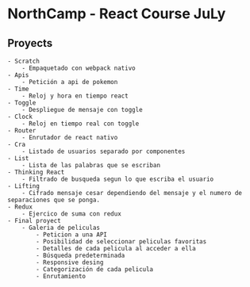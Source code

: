 # NorthCamp - React Course JuLy

## Proyects 
    - Scratch
        - Empaquetado con webpack nativo
    - Apis
        - Petición a api de pokemon
    - Time
        - Reloj y hora en tiempo react 
    - Toggle
        - Despliegue de mensaje con toggle
    - Clock 
        - Reloj en tiempo real con toggle
    - Router 
        - Enrutador de react nativo
    - Cra 
        - Listado de usuarios separado por componentes
    - List
        - Lista de las palabras que se escriban
    - Thinking React
        - Filtrado de busqueda segun lo que escriba el usuario
    - Lifting
        - Cifrado mensaje cesar dependiendo del mensaje y el numero de separaciones que se ponga.
    - Redux
        - Ejercico de suma con redux
    - Final proyect
        - Galeria de peliculas
            - Peticion a una API
            - Posibilidad de seleccionar peliculas favoritas
            - Detalles de cada pelicula al acceder a ella
            - Búsqueda predeterminada
            - Responsive desing
            - Categorización de cada pelicula
            - Enrutamiento
    
